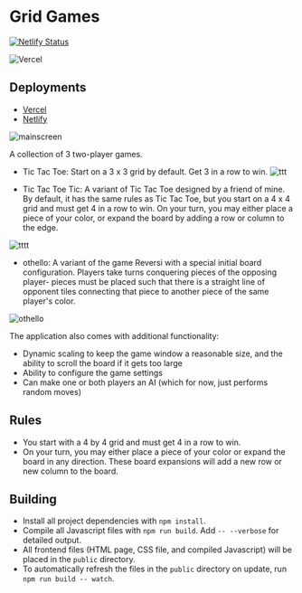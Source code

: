 # Grid Games

[![Netlify Status](https://api.netlify.com/api/v1/badges/0c21a3ac-0377-457d-9af7-5b00c2be33de/deploy-status)](https://app.netlify.com/sites/fekinox-grid-games/deploys)

![Vercel](https://vercelbadge.vercel.app/api/Fekinox/tic-tac-toe-tic)

## Deployments

* [Vercel](https://tic-tac-toe-tic-two.vercel.app/)
* [Netlify](https://fekinox-grid-games.netlify.app/)

![mainscreen](https://images2.imgbox.com/38/e2/dcM0Nvkn_o.png)

A collection of 3 two-player games.

* Tic Tac Toe: Start on a 3 x 3 grid by default. Get 3 in a row to win.
![ttt](https://images2.imgbox.com/4a/73/5yCeMDuQ_o.png)

* Tic Tac Toe Tic: A variant of Tic Tac Toe designed by a friend of mine. By default, it has the same rules as Tic Tac Toe, but you start on a 4 x 4 grid and must get 4 in a row to win. On your turn, you may either place a piece of your color, or expand the board by adding a row or column to the edge.

![tttt](https://images2.imgbox.com/18/f4/mK1YLWWi_o.png)
* othello: A variant of the game Reversi with a special initial board configuration. Players take turns conquering pieces of the opposing player- pieces must be placed such that there is a straight line of opponent tiles connecting that piece to another piece of the same player's color.

![othello](https://images2.imgbox.com/e2/f4/HA44yV3w_o.png)

The application also comes with additional functionality:
* Dynamic scaling to keep the game window a reasonable size, and the ability to scroll the board if it gets too large
* Ability to configure the game settings
* Can make one or both players an AI (which for now, just performs random moves)

## Rules

* You start with a 4 by 4 grid and must get 4 in a row to win.
* On your turn, you may either place a piece of your color or expand the board in any direction. These board expansions will add a new row or new column to the board.

## Building

* Install all project dependencies with `npm install`.
* Compile all Javascript files with `npm run build`. Add `-- --verbose` for detailed output.
* All frontend files (HTML page, CSS file, and compiled Javascript) will be placed in the `public` directory.
* To automatically refresh the files in the `public` directory on update, run `npm run build -- watch`.
